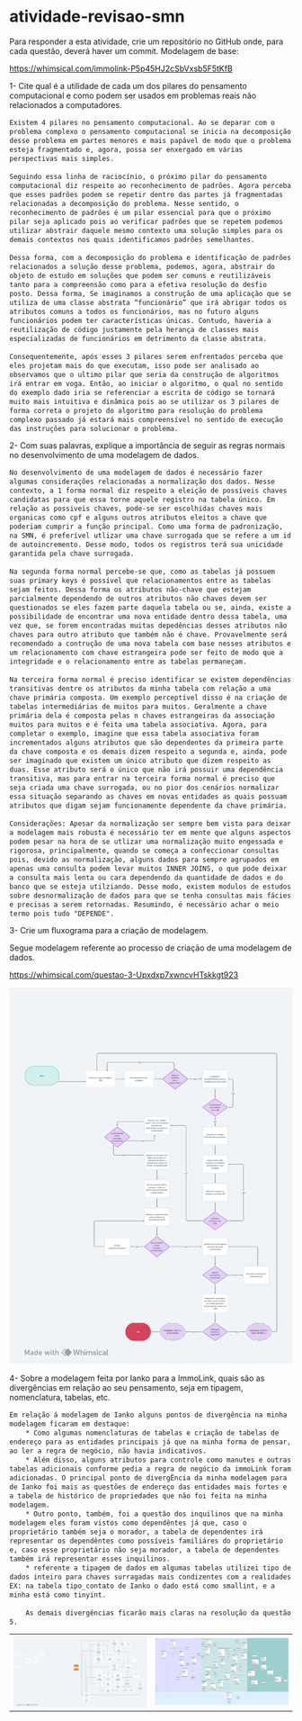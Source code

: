 # atividade-revisao-smn

Para responder a esta atividade, crie um repositório no GitHub onde, para cada questão, deverá haver um commit.
Modelagem de base:

https://whimsical.com/immolink-P5p45HJ2cSbVxsb5F5tKfB

1- Cite qual é a utilidade de cada um dos pilares do pensamento computacional e como podem ser usados em problemas reais não relacionados a computadores.

    Existem 4 pilares no pensamento computacional. Ao se deparar com o problema complexo o pensamento computacional se inicia na decomposição desse problema em partes menores e mais papável de modo que o problema esteja fragmentado e, agora, possa ser enxergado em várias perspectivas mais simples.

    Seguindo essa linha de raciocínio, o próximo pilar do pensamento computacional diz respeito ao reconhecimento de padrões. Agora perceba que esses padrões podem se repetir dentro das partes já fragmentadas relacionadas a decomposição do problema. Nesse sentido, o reconhecimento de padrões é um pilar essencial para que o próximo pilar seja aplicado pois ao verificar padrões que se repetem podemos utilizar abstrair daquele mesmo contexto uma solução simples para os demais contextos nos quais identificamos padrões semelhantes.

    Dessa forma, com a decomposição do problema e identificação de padrões relacionados a solução desse problema, podemos, agora, abstrair do objeto de estudo em soluções que podem ser comuns e reutilizáveis tanto para a compreensão como para a efetiva resolução do desfio posto. Dessa forma, Se imaginamos a construção de uma aplicação que se utiliza de uma classe abstrata “funcionário” que irá abrigar todos os atributos comuns a todos os funcionários, mas no futuro alguns funcionários podem ter características únicas. Contudo, haveria a reutilização de código justamente pela herança de classes mais especializadas de funcionários em detrimento da classe abstrata.
     
    Consequentemente, após esses 3 pilares serem enfrentados perceba que eles projetam mais do que executam, isso pode ser analisado ao observamos que o ultimo pilar que seria da construção de algoritmos irá entrar em voga. Então, ao iniciar o algoritmo, o qual no sentido do exemplo dado iria se referenciar a escrita de código se tornará muito mais intuitiva e dinâmica pois ao se utilizar os 3 pilares de forma correta o projeto do algoritmo para resolução do problema complexo passado já estará mais compreensível no sentido de execução das instruções para solucionar o problema.


2- Com suas palavras, explique a importância de seguir as regras normais no desenvolvimento de uma modelagem de dados.

    No desenvolvimento de uma modelagem de dados é necessário fazer algumas considerações relacionadas a normalização dos dados. Nesse contexto, a 1 forma normal diz respeito a eleição de possíveis chaves candidatas para que essa torne aquele registro na tabela único. Em relação as possiveis chaves, pode-se ser escolhidas chaves mais organicas como cpf e alguns outros atributos eleitos a chave que poderiam cumprir a função principal. Como uma forma de padronização, na SMN, é preferível utlizar uma chave surrogada que se refere a um id de autoincremento. Desse modo, todos os registros terá sua unicidade garantida pela chave surrogada.  

    Na segunda forma normal percebe-se que, como as tabelas já possuem suas primary keys é possível que relacionamentos entre as tabelas sejam feitos. Dessa forma os atributos não-chave que estejam parcialmente dependendo de outros atributos não chaves devem ser questionados se eles fazem parte daquela tabela ou se, ainda, existe a possibilidade de encontrar uma nova entidade dentro dessa tabela, uma vez que, se forem encontradas muitas depedências desses atributos não chaves para outro atributo que também não é chave. Provavelmente será recomendado a contrução de uma nova tabela com base nesses atributos e um relacionamento com chave estrangeira pode ser feito de modo que a integridade e o relacionamento entre as tabelas permaneçam. 

    Na terceira forma normal é preciso identificar se existem dependências transitivas dentre os atributos da minha tabela com relação a uma chave primária composta. Um exemplo perceptível disso é na criação de tabelas intermediárias de muitos para muitos. Geralmente a chave primária dela é composta pelas n chaves estrangeiras da associação muitos para muitos e é feita uma tabela associativa. Agora, para completar o exemplo, imagine que essa tabela associativa foram incrementados alguns atributos que são dependentes da primeira parte da chave composta e os demais dizem respeito a segunda e, ainda, pode ser imaginado que existem um único atributo que dizem respeito as duas. Esse atributo será o único que não irá possuir uma dependência transitiva, mas para entrar na terceira forma normal é preciso que seja criada uma chave surrogada, ou no pior dos cenários normalizar essa situação separando as chaves em novas entidades as quais possuam atributos que digam sejam funcionamente dependente da chave primária. 

    Considerações: Apesar da normalização ser sempre bem vista para deixar a modelagem mais robusta é necessário ter em mente que alguns aspectos podem pesar na hora de se utlizar uma normalização muito engessada e rigorosa, principalmente, quando se começa a confeccionar consultas pois, devido as normalização, alguns dados para sempre agrupados em apenas uma consulta podem levar muitos INNER JOINS, o que pode deixar a consulta mais lenta ou cara dependendo da quantidade de dados e do banco que se esteja utilziando. Desse modo, existem modulos de estudos sobre desnormalização de dados para que se tenha consultas mais fácies e precisas a serem retornadas. Resumindo, é necessário achar o meio termo pois tudo "DEPENDE".  
    


3- Crie um fluxograma para a criação de modelagem.

Segue modelagem referente ao processo de criação de uma modelagem de dados. 

https://whimsical.com/questao-3-Upxdxp7xwncvHTskkgt923
     
![Fluxograma](Questao3.png)
 

4- Sobre a modelagem feita por Ianko para a ImmoLink, quais são as divergências em relação ao seu pensamento, seja em tipagem, nomenclatura, tabelas, etc.

    Em relação á modelagem de Ianko alguns pontos de divergência na minha modelagem ficaram em destaque:
        * Como algumas nomenclaturas de tabelas e criação de tabelas de endereço para as entidades principais já que na minha forma de pensar, ao ler a regra de negócio, não havia indicativos. 
        * Além disso, alguns atributos para controle como manutes e outras tabelas adicionais conforme pedia a regra de negócio da immoLink foram adicionadas. O principal ponto de divergÊncia da minha modelagem para de Ianko foi mais as questões de endereço das entidades mais fortes e a tabela de histórico de propriedades que não foi feita na minha modelagem. 
        * Outro ponto, também, foi a questão dos inquilinos que na minha modelagem eles foram vistos como dependêntes já que, caso o proprietário também seja o morador, a tabela de dependentes irá representar os dependêntes como possíveis familiáres do proprietário e, caso esse proprietário não seja morador, a tabela de dependentes também irá representar esses inquilinos.  
        * referente a tipagem de dados em algumas tabelas utilizei tipo de dados inteiro para chaves surragadas mais condizentes com a realidades EX: na tabela tipo_contato de Ianko o dado está como smallint, e a minha está como tinyint. 

        As demais divergências ficarão mais claras na resolução da questão 5.

<table>
  <tr>
    <td><img src="ImmoLink.png" alt="Descrição da Imagem 1"></td>
    <td><img src="ImmoLinkAdriel.png" alt="Descrição da Imagem 2"></td>
  </tr>
</table>

